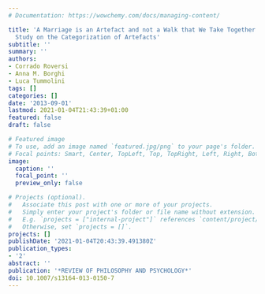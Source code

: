 ```yaml
---
# Documentation: https://wowchemy.com/docs/managing-content/

title: 'A Marriage is an Artefact and not a Walk that We Take Together: An Experimental
  Study on the Categorization of Artefacts'
subtitle: ''
summary: ''
authors:
- Corrado Roversi
- Anna M. Borghi
- Luca Tummolini
tags: []
categories: []
date: '2013-09-01'
lastmod: 2021-01-04T21:43:39+01:00
featured: false
draft: false

# Featured image
# To use, add an image named `featured.jpg/png` to your page's folder.
# Focal points: Smart, Center, TopLeft, Top, TopRight, Left, Right, BottomLeft, Bottom, BottomRight.
image:
  caption: ''
  focal_point: ''
  preview_only: false

# Projects (optional).
#   Associate this post with one or more of your projects.
#   Simply enter your project's folder or file name without extension.
#   E.g. `projects = ["internal-project"]` references `content/project/deep-learning/index.md`.
#   Otherwise, set `projects = []`.
projects: []
publishDate: '2021-01-04T20:43:39.491380Z'
publication_types:
- '2'
abstract: ''
publication: '*REVIEW OF PHILOSOPHY AND PSYCHOLOGY*'
doi: 10.1007/s13164-013-0150-7
---
```

